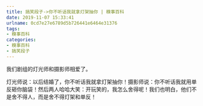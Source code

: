 ```yaml
---
title: 搞笑段子->你不听话我就拿灯架抽你 | 糗事百科
date: 2019-11-07 15:33:41
urlname: 0cd7e27e6789d5b726441e6464e31376
tags: 
- 糗事百科
categories:
- 糗事百科
- 搞笑段子
---
```

我们剧组的灯光师和摄影师相爱了。

灯光师说：以后结婚了，你不听话我就拿灯架抽你！摄影师说：你不听话我就用单反砸你脑袋！然后两人哈哈大笑：开玩笑的，我怎么舍得呢！我们也明白，他们不是舍不得人，而是舍不得灯架和单反！


